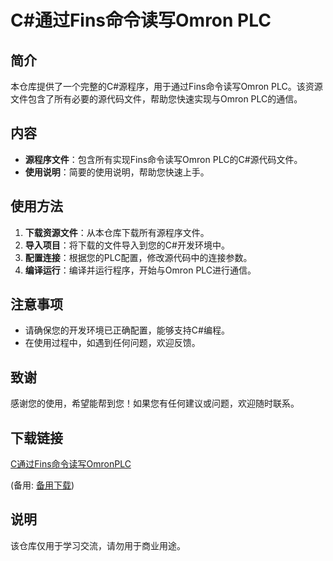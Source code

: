# C#通过Fins命令读写Omron PLC

## 简介

本仓库提供了一个完整的C#源程序，用于通过Fins命令读写Omron PLC。该资源文件包含了所有必要的源代码文件，帮助您快速实现与Omron PLC的通信。

## 内容

- **源程序文件**：包含所有实现Fins命令读写Omron PLC的C#源代码文件。
- **使用说明**：简要的使用说明，帮助您快速上手。

## 使用方法

1. **下载资源文件**：从本仓库下载所有源程序文件。
2. **导入项目**：将下载的文件导入到您的C#开发环境中。
3. **配置连接**：根据您的PLC配置，修改源代码中的连接参数。
4. **编译运行**：编译并运行程序，开始与Omron PLC进行通信。

## 注意事项

- 请确保您的开发环境已正确配置，能够支持C#编程。
- 在使用过程中，如遇到任何问题，欢迎反馈。

## 致谢

感谢您的使用，希望能帮到您！如果您有任何建议或问题，欢迎随时联系。

## 下载链接
[C通过Fins命令读写OmronPLC](https://pan.quark.cn/s/6d1321ee67d2) 

(备用: [备用下载](https://pan.baidu.com/s/1nVAKCHcbuv9mbbsu7Z-qTg?pwd=1234))

## 说明

该仓库仅用于学习交流，请勿用于商业用途。
